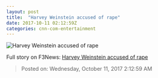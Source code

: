 ```yaml
---
layout: post
title:  "Harvey Weinstein accused of rape"
date: 2017-10-11 02:12:59Z
categories: cnn-com-entertainment
---
```


![Harvey Weinstein accused of rape](http://i2.cdn.turner.com/money/dam/assets/171005141306-weinstein-780x439.jpg)




Full story on F3News: [Harvey Weinstein accused of rape](http://www.f3nws.com/n/uzZRuC)

> Posted on: Wednesday, October 11, 2017 2:12:59 AM
